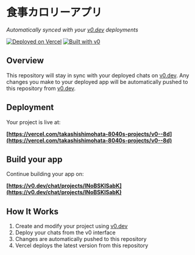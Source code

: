 # 食事カロリーアプリ

*Automatically synced with your [v0.dev](https://v0.dev) deployments*

[![Deployed on Vercel](https://img.shields.io/badge/Deployed%20on-Vercel-black?style=for-the-badge&logo=vercel)](https://vercel.com/takashishimohata-8040s-projects/v0--8d)
[![Built with v0](https://img.shields.io/badge/Built%20with-v0.dev-black?style=for-the-badge)](https://v0.dev/chat/projects/lNoBSKlSabK)

## Overview

This repository will stay in sync with your deployed chats on [v0.dev](https://v0.dev).
Any changes you make to your deployed app will be automatically pushed to this repository from [v0.dev](https://v0.dev).

## Deployment

Your project is live at:

**[https://vercel.com/takashishimohata-8040s-projects/v0--8d](https://vercel.com/takashishimohata-8040s-projects/v0--8d)**

## Build your app

Continue building your app on:

**[https://v0.dev/chat/projects/lNoBSKlSabK](https://v0.dev/chat/projects/lNoBSKlSabK)**

## How It Works

1. Create and modify your project using [v0.dev](https://v0.dev)
2. Deploy your chats from the v0 interface
3. Changes are automatically pushed to this repository
4. Vercel deploys the latest version from this repository